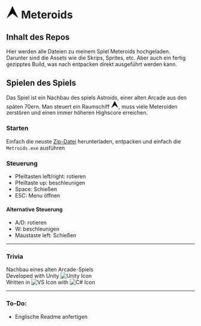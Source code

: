 # <img alt="Astroid Icon" width="33px" src="https://github.com/StellarByteStudios/Meteroids/blob/main/Assets/Sprites%20%26%20Materials/Ship%20Black.png" /> Meteroids

## Inhalt des Repos
Hier werden alle Dateien zu meinem Spiel Meteroids hochgeladen.  
Darunter sind die Assets wie die Skrips, Sprites, etc. Aber auch ein fertig gezipptes Build, was nach entpacken direkt ausgeführt werden kann.

## Spielen des Spiels
Das Spiel ist ein Nachbau des spiels Astroids, einer alten Arcade aus den späten 70ern. Man steuert ein Raumschiff <img alt="Astroid Icon" width="20px" src="https://github.com/StellarByteStudios/Meteroids/blob/main/Assets/Sprites%20%26%20Materials/Ship%20Black.png" />, muss viele Meteroiden <img alt="Metorid Icon" width="20px" src="https://github.com/StellarByteStudios/Meteroids/blob/main/Assets/Sprites%20%26%20Materials/Meteorid%201.png" /> zerstören und einen immer höheren Highscore erreichen.

### Starten
Einfach die neuste [Zip-Datei][lastBuild] herunterladen, entpacken und einfach die `Metroids.exe` ausführen
### Steuerung
- Pfeiltasten left/right: rotieren
- Pfeiltaste up: beschleunigen
- Space: Schießen
- ESC: Menu öffnen

#### Alternative Steuerung
- A/D: rotieren
- W: beschleunigen
- Maustaste left: Schießen

---

### Trivia
Nachbau eines alten Arcade-Spiels  
Developed with Unity <img alt="Unity Icon" width="26px" src="https://cdn.jsdelivr.net/gh/devicons/devicon/icons/unity/unity-original.svg" />  
Written in <img alt="VS Icon" width="26px" src="https://cdn.jsdelivr.net/gh/devicons/devicon/icons/visualstudio/visualstudio-plain.svg" /> with <img alt="C# Icon" width="26px" src="https://cdn.jsdelivr.net/gh/devicons/devicon/icons/csharp/csharp-original.svg" />

---

### To-Do:
- Englische Readme anfertigen



[lastBuild]: https://github.com/StellarByteStudios/Meteroids/blob/main/Fertige%20Builds/Meteroids%20(Release%201.2.1%20Bugfixing%20%5BSettingsSaving%5D).zip